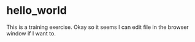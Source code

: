 # hello_world
This is a training exercise. Okay so it seems I can edit file in the browser window if I want to.
